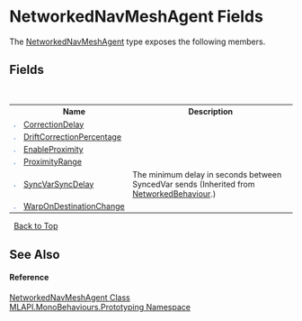 # NetworkedNavMeshAgent Fields
 

The <a href="T_MLAPI_MonoBehaviours_Prototyping_NetworkedNavMeshAgent">NetworkedNavMeshAgent</a> type exposes the following members.


## Fields
&nbsp;<table><tr><th></th><th>Name</th><th>Description</th></tr><tr><td>![Public field](media/pubfield.gif "Public field")</td><td><a href="F_MLAPI_MonoBehaviours_Prototyping_NetworkedNavMeshAgent_CorrectionDelay">CorrectionDelay</a></td><td /></tr><tr><td>![Public field](media/pubfield.gif "Public field")</td><td><a href="F_MLAPI_MonoBehaviours_Prototyping_NetworkedNavMeshAgent_DriftCorrectionPercentage">DriftCorrectionPercentage</a></td><td /></tr><tr><td>![Public field](media/pubfield.gif "Public field")</td><td><a href="F_MLAPI_MonoBehaviours_Prototyping_NetworkedNavMeshAgent_EnableProximity">EnableProximity</a></td><td /></tr><tr><td>![Public field](media/pubfield.gif "Public field")</td><td><a href="F_MLAPI_MonoBehaviours_Prototyping_NetworkedNavMeshAgent_ProximityRange">ProximityRange</a></td><td /></tr><tr><td>![Public field](media/pubfield.gif "Public field")</td><td><a href="F_MLAPI_NetworkedBehaviour_SyncVarSyncDelay">SyncVarSyncDelay</a></td><td>
The minimum delay in seconds between SyncedVar sends
 (Inherited from <a href="T_MLAPI_NetworkedBehaviour">NetworkedBehaviour</a>.)</td></tr><tr><td>![Public field](media/pubfield.gif "Public field")</td><td><a href="F_MLAPI_MonoBehaviours_Prototyping_NetworkedNavMeshAgent_WarpOnDestinationChange">WarpOnDestinationChange</a></td><td /></tr></table>&nbsp;
<a href="#networkednavmeshagent-fields">Back to Top</a>

## See Also


#### Reference
<a href="T_MLAPI_MonoBehaviours_Prototyping_NetworkedNavMeshAgent">NetworkedNavMeshAgent Class</a><br /><a href="N_MLAPI_MonoBehaviours_Prototyping">MLAPI.MonoBehaviours.Prototyping Namespace</a><br />